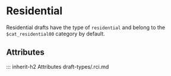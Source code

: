 # Residential

Residential drafts have the type of `residential` and
belong to the `$cat_residential00` category by default.

## Attributes
::: inherit-h2 Attributes draft-types/.rci.md

